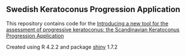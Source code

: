 ## **Swedish Keratoconus Progression Application**

This repository contains code for the [Introducing a new tool for the assessment of progressive keratoconus: the Scandinavian Keratoconus Progression Application](adress%20till%20artikel)

Created using R 4.2.2 and package [shiny](https://shiny.rstudio.com) 1.7.2

